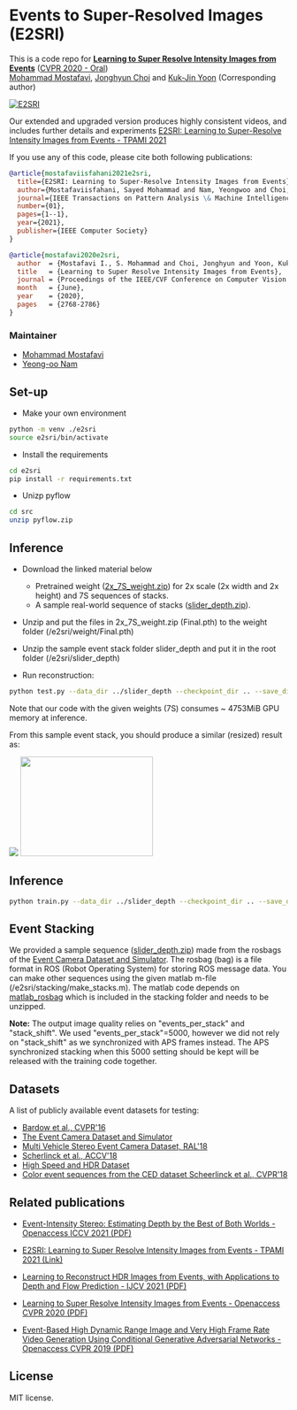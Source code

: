 # Events to Super-Resolved Images (E2SRI)
This is a code repo for **[Learning to Super Resolve Intensity Images from Events](http://openaccess.thecvf.com/content_CVPR_2020/papers/I._Learning_to_Super_Resolve_Intensity_Images_From_Events_CVPR_2020_paper.pdf)** ([CVPR 2020 - Oral](https://youtu.be/kiSCXegcwfM))<br>
[Mohammad Mostafavi](https://smmmmi.github.io/), [Jonghyun Choi](http://ppolon.github.io/) and [Kuk-Jin Yoon](http://vi.kaist.ac.kr/project/kuk-jin-yoon/) (Corresponding author)

[![E2SRI](https://github.com/gistvision/e2sri/blob/master/images/E2SRI.png)](https://youtu.be/ZMFAseI1DM8)
 
Our extended and upgraded version produces highly consistent videos, and includes further details and experiments [E2SRI: Learning to Super-Resolve Intensity Images from Events - TPAMI 2021](https://www.computer.org/csdl/journal/tp/5555/01/09485034/1veokqDc14Q)


If you use any of this code, please cite both following publications:


```bibtex
@article{mostafaviisfahani2021e2sri,
  title={E2SRI: Learning to Super-Resolve Intensity Images from Events},
  author={Mostafaviisfahani, Sayed Mohammad and Nam, Yeongwoo and Choi, Jonghyun and Yoon, Kuk-Jin},
  journal={IEEE Transactions on Pattern Analysis \& Machine Intelligence},
  number={01},
  pages={1--1},
  year={2021},
  publisher={IEEE Computer Society}
}
```

```bibtex
@article{mostafavi2020e2sri,
  author  = {Mostafavi I., S. Mohammad and Choi, Jonghyun and Yoon, Kuk-Jin},
  title   = {Learning to Super Resolve Intensity Images from Events},
  journal = {Proceedings of the IEEE/CVF Conference on Computer Vision and Pattern Recognition},
  month   = {June},
  year    = {2020},
  pages   = {2768-2786}
}
```


### Maintainer
* [Mohammad Mostafavi](https://smmmmi.github.io/)
* [Yeong-oo Nam](https://gistvision.github.io/people.html)

## Set-up

- Make your own environment

```bash
python -m venv ./e2sri
source e2sri/bin/activate
```

- Install the requirements
```bash
cd e2sri
pip install -r requirements.txt
```

- Unizp pyflow
```bash
cd src
unzip pyflow.zip
```

## Inference
- Download the linked material below
  * Pretrained weight ([2x_7S_weight.zip](https://drive.google.com/file/d/1rlPQoQtw496AWrRor3jMFfF2ETgpLBMx/view?usp=sharing)) for 2x scale (2x width and 2x height) and 7S sequences of stacks.
  * A sample real-world sequence of stacks ([slider_depth.zip](https://drive.google.com/file/d/1YLXeY7bK4QyN26l9ILHD-tmc4Suwdch-/view?usp=sharing)).

- Unzip and put the files in 2x_7S_weight.zip (Final.pth) to the weight folder (/e2sri/weight/Final.pth)

- Unzip the sample event stack folder slider_depth and put it in the root folder (/e2sri/slider_depth)

- Run reconstruction:

```bash
python test.py --data_dir ../slider_depth --checkpoint_dir .. --save_dir ../output
```

Note that our code with the given weights (7S) consumes ~ 4753MiB GPU memory at inference.

From this sample event stack, you should produce a similar (resized) result as:

<img src="https://github.com/gistvision/e2sri/blob/master/images/event.png"> <img src="https://github.com/gistvision/e2sri/blob/master/images/sample.png" width="240" height="180">


## Inference

```bash
python train.py --data_dir ../slider_depth --checkpoint_dir .. --save_dir ../output
```

## Event Stacking

We provided a sample sequence ([slider_depth.zip](https://drive.google.com/file/d/1YLXeY7bK4QyN26l9ILHD-tmc4Suwdch-/view?usp=sharing)) made from the rosbags of the [Event Camera Dataset and Simulator](http://rpg.ifi.uzh.ch/davis_data.html). The rosbag (bag) is a file format in ROS (Robot Operating System) for storing ROS message data.
You can make other sequences using the given matlab m-file (/e2sri/stacking/make_stacks.m).
The matlab code depends on [matlab_rosbag](https://github.com/bcharrow/matlab_rosbag/releases) which is included in the stacking folder and needs to be unzipped.

**Note:**
The output image quality relies on "events_per_stack" and "stack_shift". We used "events_per_stack"=5000, however we did not rely on "stack_shift" as we synchronized with APS frames instead. The APS synchronized stacking when this 5000 setting should be kept will be released with the training code together.

## Datasets

A list of publicly available event datasets for testing:

- [Bardow et al., CVPR'16](http://wp.doc.ic.ac.uk/pb2114/datasets/)
- [The Event Camera Dataset and Simulator](http://rpg.ifi.uzh.ch/davis_data.html)
- [Multi Vehicle Stereo Event Camera Dataset, RAL'18](https://daniilidis-group.github.io/mvsec/download/)
- [Scherlinck et al., ACCV'18](https://drive.google.com/drive/folders/1Jv73p1-Hi56HXyal4SHQbzs2zywISOvc)
- [High Speed and HDR Dataset](http://rpg.ifi.uzh.ch/E2VID.html)
- [Color event sequences from the CED dataset Scheerlinck et al., CVPR'18](http://rpg.ifi.uzh.ch/data/E2VID/datasets/CED_CVPRW19/)


## Related publications

- [Event-Intensity Stereo: Estimating Depth by the Best of Both Worlds - Openaccess ICCV 2021 (PDF)](https://openaccess.thecvf.com/content/ICCV2021/papers/Mostafavi_Event-Intensity_Stereo_Estimating_Depth_by_the_Best_of_Both_Worlds_ICCV_2021_paper.pdf)

- [E2SRI: Learning to Super Resolve Intensity Images from Events - TPAMI 2021 (Link)](https://www.computer.org/csdl/journal/tp/5555/01/09485034/1veokqDc14Q)

- [Learning to Reconstruct HDR Images from Events, with Applications to Depth and Flow Prediction - IJCV 2021 (PDF)](http://vi.kaist.ac.kr/wp-content/uploads/2021/04/Mostafavi2021_Article_LearningToReconstructHDRImages-1.pdf)

- [Learning to Super Resolve Intensity Images from Events - Openaccess CVPR 2020 (PDF)](https://openaccess.thecvf.com/content_CVPR_2020/papers/I._Learning_to_Super_Resolve_Intensity_Images_From_Events_CVPR_2020_paper.pdf)

- [Event-Based High Dynamic Range Image and Very High Frame Rate Video Generation Using Conditional Generative Adversarial Networks - Openaccess CVPR 2019 (PDF)](http://openaccess.thecvf.com/content_CVPR_2019/papers/Wang_Event-Based_High_Dynamic_Range_Image_and_Very_High_Frame_Rate_CVPR_2019_paper.pdf)


## License


MIT license.


